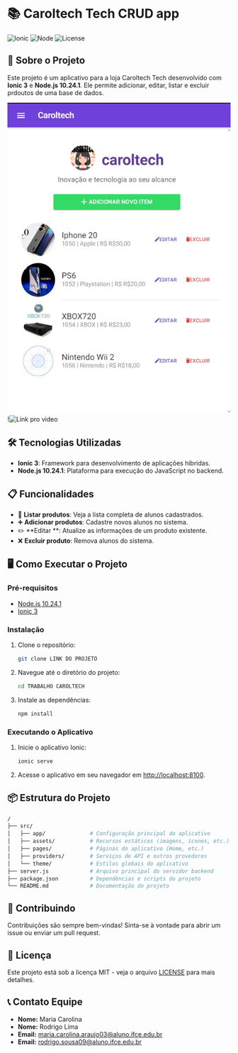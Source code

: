 # 📚 Caroltech Tech CRUD app

![Ionic](https://img.shields.io/badge/Ionic-3.9.2-blue.svg)
![Node](https://img.shields.io/badge/Node-10.24.1-green.svg)
![License](https://img.shields.io/badge/License-MIT-yellow.svg)

## 🚀 Sobre o Projeto

Este projeto é um aplicativo para a loja Caroltech Tech desenvolvido com **Ionic 3** e **Node.js 10.24.1**. Ele permite adicionar, editar, listar e excluir prdoutos de uma base de dados. 

![Logo do Projeto](print.jpeg)
!![Link pro video](https://youtu.be/zNAZFDZPQHE?si=8QAvgerNSy6qZyX)

## 🛠️ Tecnologias Utilizadas

- **Ionic 3**: Framework para desenvolvimento de aplicações híbridas.
- **Node.js 10.24.1**: Plataforma para execução do JavaScript no backend.

## 📋 Funcionalidades

- 📄 **Listar produtos**: Veja a lista completa de alunos cadastrados.
- ➕ **Adicionar produtos**: Cadastre novos alunos no sistema.
- ✏️ **Editar **: Atualize as informações de um produto existente.
- ❌ **Excluir produto**: Remova alunos do sistema.

## 🖥️ Como Executar o Projeto

### Pré-requisitos

- [Node.js 10.24.1](https://nodejs.org/en/download/)
- [Ionic 3](https://ionicframework.com/docs/v3)

### Instalação

1. Clone o repositório:

    ```bash
    git clone LINK DO PROJETO
    ```

2. Navegue até o diretório do projeto:

    ```bash
    cd TRABALHO CAROLTECH
    ```

3. Instale as dependências:

    ```bash
    npm install
    ```

### Executando o Aplicativo

1. Inicie o aplicativo Ionic:

    ```bash
    ionic serve
    ```

2. Acesse o aplicativo em seu navegador em [http://localhost:8100](http://localhost:8100).

## 📦 Estrutura do Projeto

```bash
/
├── src/
│   ├── app/              # Configuração principal do aplicativo
│   ├── assets/           # Recursos estáticos (imagens, ícones, etc.)
│   ├── pages/            # Páginas do aplicativo (Home, etc.)
│   ├── providers/        # Serviços de API e outros provedores
│   └── theme/            # Estilos globais do aplicativo
├── server.js             # Arquivo principal do servidor backend
├── package.json          # Dependências e scripts do projeto
└── README.md             # Documentação do projeto
```

## 🤝 Contribuindo

Contribuições são sempre bem-vindas! Sinta-se à vontade para abrir um issue ou enviar um pull request.

## 📄 Licença

Este projeto está sob a licença MIT - veja o arquivo [LICENSE](LICENSE) para mais detalhes.

## 📞 Contato Equipe

- **Nome:** Maria Carolina
- **Nome:** Rodrigo Lima
- **Email:** maria.carolina.araujo03@aluno.ifce.edu.br
- **Email:** rodrigo.sousa09@aluno.ifce.edu.br

